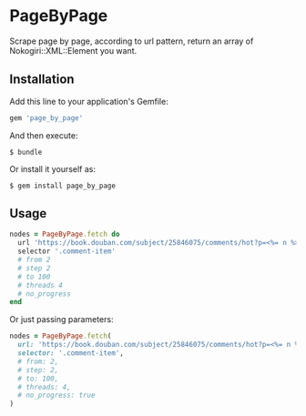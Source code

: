 # PageByPage

Scrape page by page, according to url pattern, return an array of Nokogiri::XML::Element you want.

## Installation

Add this line to your application's Gemfile:

```ruby
gem 'page_by_page'
```

And then execute:

    $ bundle

Or install it yourself as:

    $ gem install page_by_page

## Usage

```ruby
nodes = PageByPage.fetch do
  url 'https://book.douban.com/subject/25846075/comments/hot?p=<%= n %>'
  selector '.comment-item'
  # from 2
  # step 2
  # to 100
  # threads 4
  # no_progress
end
```

Or just passing parameters:

```ruby
nodes = PageByPage.fetch(
  url: 'https://book.douban.com/subject/25846075/comments/hot?p=<%= n %>',
  selector: '.comment-item',
  # from: 2,
  # step: 2,
  # to: 100,
  # threads: 4,
  # no_progress: true
)
```
